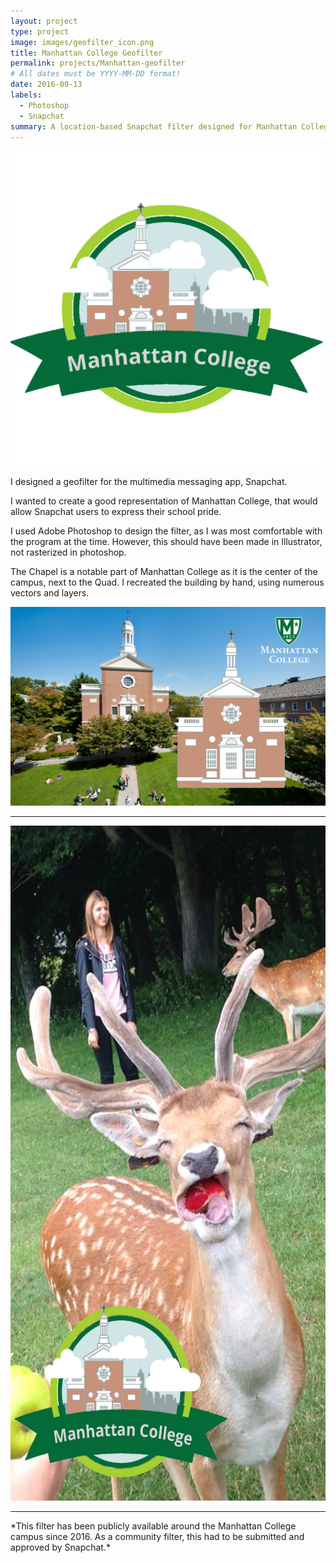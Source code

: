 ```yaml
---
layout: project
type: project
image: images/geofilter_icon.png
title: Manhattan College Geofilter
permalink: projects/Manhattan-geofilter
# All dates must be YYYY-MM-DD format!
date: 2016-09-13
labels:
  - Photoshop
  - Snapchat
summary: A location-based Snapchat filter designed for Manhattan College.
---
```


<img class="ui medium right floated rounded image" src="../images/geofilter_icon.png"> 

I designed a geofilter for the multimedia messaging app, Snapchat. 

I wanted to create a good representation of Manhattan College, that would allow Snapchat users to express their school pride. 

I used Adobe Photoshop to design the filter, as I was most comfortable with the program at the time. However, this should have been made in Illustrator, not rasterized in photoshop.

The Chapel is a notable part of Manhattan College as it is the center of the campus, next to the Quad. I recreated the building by hand, using numerous vectors and layers.

<img class="ui image" src="../images/chapel.png">

<hr>
<img src="../images/snapchat.png" height=1080 width=720>

<hr>
*This filter has been publicly available around the Manhattan College campus since 2016. As a community filter, this had to be submitted and approved by Snapchat.*


